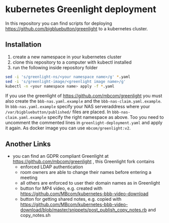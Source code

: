 # kubernetes Greenlight deployment

In this repository you can find scripts for deploying https://github.com/bigbluebutton/greenlight to a kubernetes cluster.

## Installation
1. create a new namespace in your kubernetes cluster
2. clone this repository to a computer with kubectl installed
3. run the following inside repository folder
```bash
sed -i 's/greenlight-ns/<your namespace name>/g' *.yaml
sed -i 's/greenlight-image/<greenlight image name>/g'
kubectl -n <your namespace name> apply -f *.yaml
```  
  
If you use the greenlight of https://github.com/mbcom/greenlight you must also create the `bbb-nas.yaml.example` and the `bbb-nas-claim.yaml.example`. In `bbb-nas.yaml.example` specify your NAS serveraddress where your `/var/bigbluebutton/published/` files are placed. In `bbb-nas-claim.yaml.example` specify the right namespace as above.
Too you need to uncomment the commented lines in `greenlight-deployment.yaml` and apply it again.
As docker image you can use `mbcom/greenlight:v2`.

## Another Links
* you can find an GDPR compliant Greenlight at https://github.com/mbcom/greenlight , this Greenlight fork contains
   * enforced LDAP authentication
   * room owners are able to change their names before entering a meeting
   * all others are enforced to user their domain names as in Greenlight
   * button for MP4 video, e.g. created with https://github.com/MBcom/kubernetes-bbb-video-download
   * button for getting shared notes, e.g. copied with https://github.com/MBcom/kubernetes-bbb-video-download/blob/master/snippets/post_publish_copy_notes.rb and copy_notes.sh
